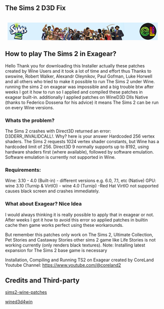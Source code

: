 ## The Sims 2 D3D Fix


<!-- PROJECT LOGO -->
<br />
<div align="center">
  <a href="https://github.com/erfan2255/TS2D3DFIX">
    <img src="logo/logo.png" alt="Logo">
  </a>
  </div>

  
## How to play The Sims 2 in Exagear?
Hello Thank you for downloading this Installer actually these patches created by Wine Users and it took a lot of time and effort thus Thanks to swswine, Robert Walker, Alexandr Oleynikov, Paul Gofman, Luke Horwell and all others who tried to make it possible to run The Sims 2 under Wine. running the sims 2 on exagear was impossible and a big trouble btw after weeks I got it how to run so I applied and compiled these patches in exagear built-in. additionally I applied patches on WineD3D Dlls Native (thanks to Federico Dossena for his advice) it means The Sims 2 can be run on every Wine versions.

### Whats the problem?
The Sims 2 crashes with Direct3D returned an error:
D3DERR_INVALIDCALL!. Why? here is your answer
Hardcoded 256 vertex shaders.
The Sims 2 requests 1024 vertex shader constants, but Wine has a hardcoded limit of 256. Direct3D 9 normally supports up to 8192, using hardware shaders first (where available), followed by software emulation. Software emulation is currently not supported in Wine.

### Requirements:
Wine: 3.10 - 4.0 (Built-in) - different versions e.g. 6.0, 7.1, etc (Native)
GPU: wine 3.10 (Turnip & VirtIO) - wine 4.0 (Turnip)
-Red Hat VirtIO not supported causes black screen and crashes immediately.

### What about Exagear? Nice Idea
I would always thinking it is really possible to apply that in exagear or not. After weeks I got it how to avoid this error so applied patches in builtin cache then game works perfect using these workarounds.

But remember this patches only work on The Sims 2, Ultimate Collection, Pet Stories and Castaway Stories other sims 2 game like Life Stories is not working currently (only renders black textures).
Note: Installing latest expansion for The Sims 2 base game is necessary

Installation, Compiling and Running TS2 on Exagear created by CoreLand Youtube Channel: https://www.youtube.com/@coreland2

## Credits and Third-party
[sims2-wine-patches](https://github.com/lah7/sims2-wine-patches)

[wined3d4win](https://github.com/adolfintel/wined3d4win)
